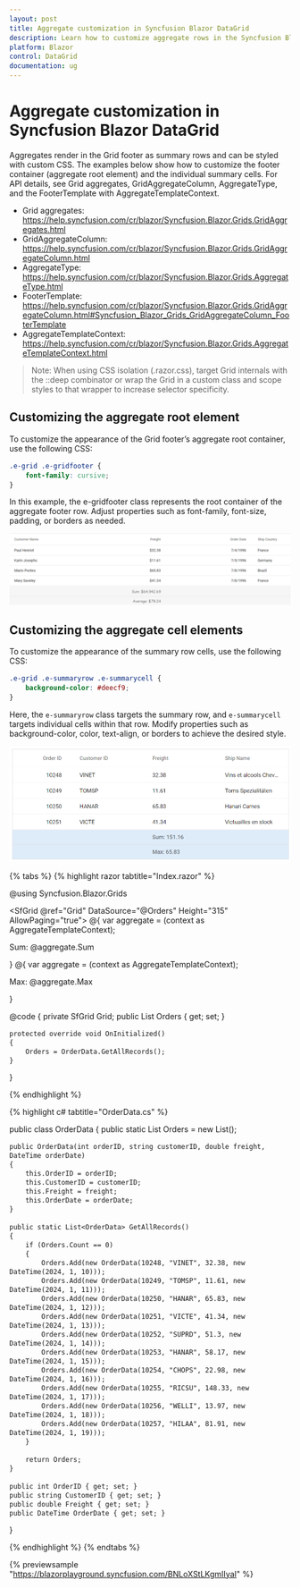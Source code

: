 ```yaml
---
layout: post
title: Aggregate customization in Syncfusion Blazor DataGrid
description: Learn how to customize aggregate rows in the Syncfusion Blazor DataGrid using CSS, including footer containers and summary cells.
platform: Blazor
control: DataGrid
documentation: ug
---
```


# Aggregate customization in Syncfusion Blazor DataGrid

Aggregates render in the Grid footer as summary rows and can be styled with custom CSS. The examples below show how to customize the footer container (aggregate root element) and the individual summary cells. For API details, see Grid aggregates, GridAggregateColumn, AggregateType, and the FooterTemplate with AggregateTemplateContext.

- Grid aggregates: https://help.syncfusion.com/cr/blazor/Syncfusion.Blazor.Grids.GridAggregates.html
- GridAggregateColumn: https://help.syncfusion.com/cr/blazor/Syncfusion.Blazor.Grids.GridAggregateColumn.html
- AggregateType: https://help.syncfusion.com/cr/blazor/Syncfusion.Blazor.Grids.AggregateType.html
- FooterTemplate: https://help.syncfusion.com/cr/blazor/Syncfusion.Blazor.Grids.GridAggregateColumn.html#Syncfusion_Blazor_Grids_GridAggregateColumn_FooterTemplate
- AggregateTemplateContext: https://help.syncfusion.com/cr/blazor/Syncfusion.Blazor.Grids.AggregateTemplateContext.html

> Note: When using CSS isolation (.razor.css), target Grid internals with the ::deep combinator or wrap the Grid in a custom class and scope styles to that wrapper to increase selector specificity.

## Customizing the aggregate root element

To customize the appearance of the Grid footer’s aggregate root container, use the following CSS:

```css
.e-grid .e-gridfooter {
    font-family: cursive;
}
```

In this example, the e-gridfooter class represents the root container of the aggregate footer row. Adjust properties such as font-family, font-size, padding, or borders as needed.

![Customize aggregate root element](../images/style-and-appearance/aggregate-root-element.png)

## Customizing the aggregate cell elements

To customize the appearance of the summary row cells, use the following CSS:

```css
.e-grid .e-summaryrow .e-summarycell {
    background-color: #deecf9;
}
```

Here, the `e-summaryrow` class targets the summary row, and `e-summarycell` targets individual cells within that row. Modify properties such as background-color, color, text-align, or borders to achieve the desired style.

![Customize aggregate cell element](../images/style-and-appearance/aggregate-cell-element.png)

{% tabs %}
{% highlight razor tabtitle="Index.razor" %}

@using Syncfusion.Blazor.Grids

<SfGrid @ref="Grid" DataSource="@Orders" Height="315" AllowPaging="true">
    <GridPageSettings PageSize="8"></GridPageSettings>
    <GridAggregates>
        <GridAggregate>
            <GridAggregateColumns>
                <GridAggregateColumn Field=@nameof(OrderData.Freight) Type="AggregateType.Sum" >
                    <FooterTemplate>
                        @{
                            var aggregate = (context as AggregateTemplateContext);
                            <div>
                                <p>Sum: @aggregate.Sum</p>
                            </div>
                        }
                    </FooterTemplate>
                </GridAggregateColumn>
            </GridAggregateColumns>
        </GridAggregate>
        <GridAggregate>
            <GridAggregateColumns>
                <GridAggregateColumn Field=@nameof(OrderData.Freight) Type="AggregateType.Max">
                    <FooterTemplate>
                        @{
                            var aggregate = (context as AggregateTemplateContext);
                            <div>
                                <p>Max: @aggregate.Max</p>
                            </div>
                        }
                    </FooterTemplate>
                </GridAggregateColumn>
            </GridAggregateColumns>
        </GridAggregate>
    </GridAggregates>
    <GridColumns>
        <GridColumn Field=@nameof(OrderData.OrderID) HeaderText="Order ID" TextAlign="Syncfusion.Blazor.Grids.TextAlign.Right" Width="140"></GridColumn>
        <GridColumn Field=@nameof(OrderData.CustomerID) HeaderText="Customer ID" Width="120"></GridColumn>
        <GridColumn Field=@nameof(OrderData.Freight) HeaderText="Freight" TextAlign="Syncfusion.Blazor.Grids.TextAlign.Right" Width="120"></GridColumn>
        <GridColumn Field=@nameof(OrderData.OrderDate) HeaderText="Order Date" Format="d" Width="100" TextAlign="Syncfusion.Blazor.Grids.TextAlign.Right"></GridColumn>
    </GridColumns>
</SfGrid>

<style>
    .e-grid .e-gridfooter {
        font-family: cursive;
    }
    .e-grid .e-summaryrow .e-summarycell {
        background-color: #deecf9;
    }
</style>

@code {
    private SfGrid<OrderData> Grid;
    public List<OrderData> Orders { get; set; }

    protected override void OnInitialized()
    {
        Orders = OrderData.GetAllRecords();
    }
}

{% endhighlight %}

{% highlight c# tabtitle="OrderData.cs" %}

public class OrderData
{
    public static List<OrderData> Orders = new List<OrderData>();

    public OrderData(int orderID, string customerID, double freight, DateTime orderDate)
    {
        this.OrderID = orderID;
        this.CustomerID = customerID;
        this.Freight = freight;
        this.OrderDate = orderDate;
    }

    public static List<OrderData> GetAllRecords()
    {
        if (Orders.Count == 0)
        {
            Orders.Add(new OrderData(10248, "VINET", 32.38, new DateTime(2024, 1, 10)));
            Orders.Add(new OrderData(10249, "TOMSP", 11.61, new DateTime(2024, 1, 11)));
            Orders.Add(new OrderData(10250, "HANAR", 65.83, new DateTime(2024, 1, 12)));
            Orders.Add(new OrderData(10251, "VICTE", 41.34, new DateTime(2024, 1, 13)));
            Orders.Add(new OrderData(10252, "SUPRD", 51.3, new DateTime(2024, 1, 14)));
            Orders.Add(new OrderData(10253, "HANAR", 58.17, new DateTime(2024, 1, 15)));
            Orders.Add(new OrderData(10254, "CHOPS", 22.98, new DateTime(2024, 1, 16)));
            Orders.Add(new OrderData(10255, "RICSU", 148.33, new DateTime(2024, 1, 17)));
            Orders.Add(new OrderData(10256, "WELLI", 13.97, new DateTime(2024, 1, 18)));
            Orders.Add(new OrderData(10257, "HILAA", 81.91, new DateTime(2024, 1, 19)));
        }

        return Orders;
    }

    public int OrderID { get; set; }
    public string CustomerID { get; set; }
    public double Freight { get; set; }
    public DateTime OrderDate { get; set; }
}

{% endhighlight %}
{% endtabs %}

{% previewsample "https://blazorplayground.syncfusion.com/BNLoXStLKgmIIyaI" %}